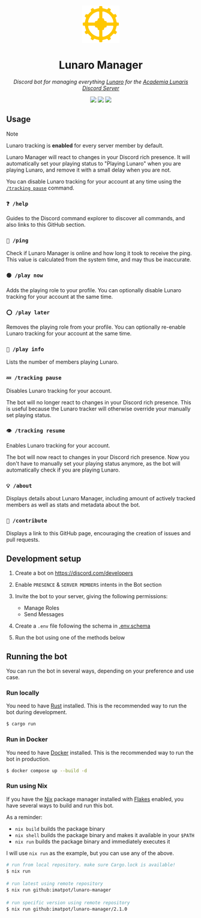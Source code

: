 <p align="center">
  <img src="assets/lunaro-manager.png" height="100px">
</p>

<h1 align="center">Lunaro Manager</h1>

<p align="center">
  <i>
    Discord bot for managing everything <a href="https://warframe.fandom.com/wiki/Lunaro">Lunaro</a> for the <a href="https://discord.gg/rFBzmpEQxc">Academia Lunaris Discord Server</a>
  </i>
</p>

<p align="center">
  <a href="https://rust-lang.org" style="text-decoration: none">
    <img src="https://img.shields.io/badge/built%20with-Rust-orange?logo=rust&style=flat-square">
  </a>
  <a href="LICENSE.md" style="text-decoration: none">
    <img src="https://img.shields.io/github/license/imatpot/lunaro-manager?color=blue&style=flat-square">
  </a>
  <a href="https://discord.gg/rFBzmpEQxc" style="text-decoration: none">
    <img src="https://img.shields.io/badge/Join-Academia%20Lunaris-%237289da?logo=discord&style=flat-square">
  </a>
</p>

## Usage

> [!NOTE]
> Lunaro tracking is **enabled** for every server member by default.
>
> Lunaro Manager will react to changes in your Discord rich presence.
> It will automatically set your playing status to "Playing Lunaro" when you are playing Lunaro, and remove it with a small delay when you are not.
>
> You can disable Lunaro tracking for your account at any time using the [`/tracking pause`](#-tracking-pause) command.

### `❓ /help`

Guides to the Discord command explorer to discover all commands, and also links to this GitHub section.

### `🏓 /ping`

Check if Lunaro Manager is online and how long it took to receive the ping.
This value is calculated from the system time, and may thus be inaccurate.

### `🟢 /play now`

Adds the playing role to your profile.
You can optionally disable Lunaro tracking for your account at the same time.

### `⭕ /play later`

Removes the playing role from your profile.
You can optionally re-enable Lunaro tracking for your account at the same time.

### `👀 /play info`

Lists the number of members playing Lunaro.

### `💤 /tracking pause`

Disables Lunaro tracking for your account.

The bot will no longer react to changes in your Discord rich presence.
This is useful because the Lunaro tracker will otherwise override your manually set playing status.

### `👁️ /tracking resume`

Enables Lunaro tracking for your account.

The bot will now react to changes in your Discord rich presence.
Now you don't have to manually set your playing status anymore, as the bot will automatically check if you are playing Lunaro.

### `💡 /about`

Displays details about Lunaro Manager, including amount of actively tracked members as well as stats and metadata about the bot.

### `🤝 /contribute`

Displays a link to this GitHub page, encouraging the creation of issues and pull requests.

## Development setup

1. Create a bot on https://discord.com/developers

2. Enable `PRESENCE` & `SERVER MEMBERS` intents in the Bot section

3. Invite the bot to your server, giving the following permissions:
   - Manage Roles
   - Send Messages

4. Create a `.env` file following the schema in [.env.schema](.env.schema)

5. Run the bot using one of the methods below

## Running the bot

You can run the bot in several ways, depending on your preference and use case.

### Run locally

You need to have [Rust](https://rust-lang.org) installed.
This is the recommended way to run the bot during development.

```sh
$ cargo run
```

### Run in Docker

You need to have [Docker](https://docker.com) installed.
This is the recommended way to run the bot in production.

```sh
$ docker compose up --build -d
```

### Run using Nix

If you have the [Nix](https://nixos.org) package manager installed with [Flakes](https://nixos.wiki/wiki/Flakes) enabled, you have several ways to build and run this bot.

As a reminder:

- `nix build` builds the package binary
- `nix shell` builds the package binary and makes it available in your `$PATH`
- `nix run` builds the package binary and immediately executes it

I will use `nix run` as the example, but you can use any of the above.

```sh
# run from local repository. make sure Cargo.lock is available!
$ nix run

# run latest using remote repository
$ nix run github:imatpot/lunaro-manager

# run specific version using remote repository
$ nix run github:imatpot/lunaro-manager/2.1.0
```
